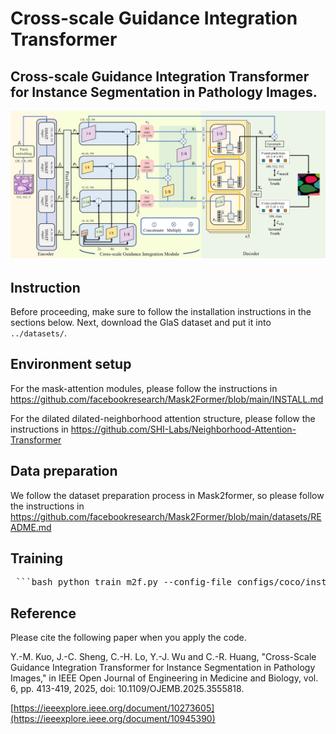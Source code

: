 # Cross-scale Guidance Integration Transformer

## Cross-scale Guidance Integration Transformer for Instance Segmentation in Pathology Images.

![image](CGIT_overview.jpg)

## Instruction
Before proceeding, make sure to follow the installation instructions in the sections below.
Next, download the GlaS dataset and put it into `../datasets/`.

## Environment setup
For the mask-attention modules, please follow the instructions in https://github.com/facebookresearch/Mask2Former/blob/main/INSTALL.md

For the dilated dilated-neighborhood attention structure, please follow the instructions in https://github.com/SHI-Labs/Neighborhood-Attention-Transformer


## Data preparation
We follow the dataset preparation process in Mask2former, so please follow the instructions in https://github.com/facebookresearch/Mask2Former/blob/main/datasets/README.md

## Training
<pre> ```bash python train_m2f.py --config-file configs/coco/instance-segmentation/dinat/maskformer2_dinat_large_IN21k_384_bs16_100ep.yaml \ --num-gpus SOLVER.BASE_LR SOLVER.IMS_PER_BATCH SOLVER.MAX_ITER ``` </pre>



## Reference 
Please cite the following paper when you apply the code. 

Y.-M. Kuo, J.-C. Sheng, C.-H. Lo, Y.-J. Wu and C.-R. Huang, "Cross-Scale Guidance Integration Transformer for Instance Segmentation in Pathology Images," in IEEE Open Journal of Engineering in Medicine and Biology, vol. 6, pp. 413-419, 2025, doi: 10.1109/OJEMB.2025.3555818.

[https://ieeexplore.ieee.org/document/10273605](https://ieeexplore.ieee.org/document/10945390)
